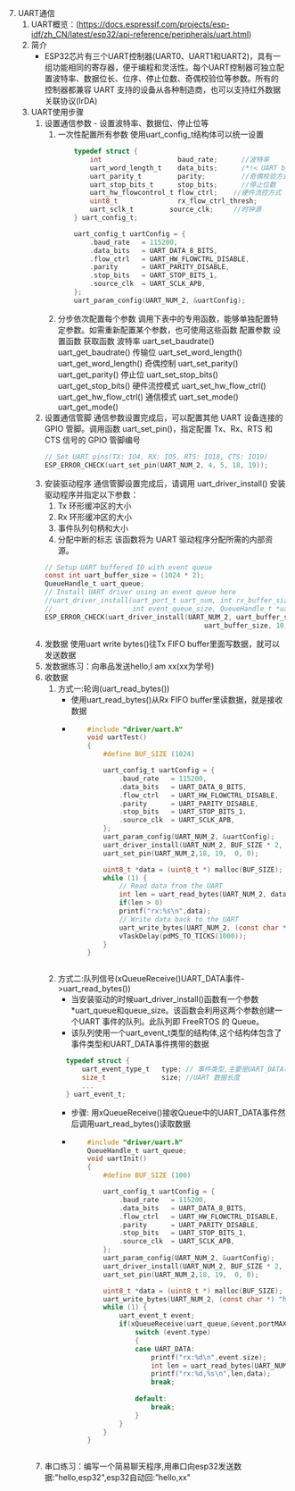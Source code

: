 7. UART通信
    1. UART概览：(https://docs.espressif.com/projects/esp-idf/zh_CN/latest/esp32/api-reference/peripherals/uart.html)
    2. 简介
       * ESP32芯片有三个UART控制器(UART0、UART1和UART2)，具有一组功能相同的寄存器，便于编程和灵活性。每个UART控制器可独立配置波特率、数据位长、位序、停止位数、奇偶校验位等参数。所有的控制器都兼容 UART 支持的设备从各种制造商，也可以支持红外数据关联协议(IrDA)
    3. UART使用步骤
        1. 设置通信参数 - 设置波特率、数据位、停止位等
           1. 一次性配置所有参数
                使用uart_config_t结构体可以统一设置
                ```c
                    typedef struct {
                        int 				  baud_rate;      //波特率
                        uart_word_length_t    data_bits;      /*!< UART byte size*/
                        uart_parity_t 		  parity;         //奇偶校验方式
                        uart_stop_bits_t 	  stop_bits;      //停止位数
                        uart_hw_flowcontrol_t flow_ctrl;    //硬件流控方式
                        uint8_t 			  rx_flow_ctrl_thresh;        //硬件流控阈值
                        uart_sclk_t 	    source_clk;     //时钟源
                    } uart_config_t;
                ```
                ```c
                    uart_config_t uartConfig = {
                        .baud_rate   = 115200,
                        .data_bits   = UART_DATA_8_BITS,
                        .flow_ctrl   = UART_HW_FLOWCTRL_DISABLE,
                        .parity 	 = UART_PARITY_DISABLE,
                        .stop_bits   = UART_STOP_BITS_1,
                        .source_clk  = UART_SCLK_APB,
                    };
                    uart_param_config(UART_NUM_2, &uartConfig);
                ```
           2. 分步依次配置每个参数
                调用下表中的专用函数，能够单独配置特定参数。如需重新配置某个参数，也可使用这些函数
                    配置参数        设置函数                    获取函数
                    波特率          uart_set_baudrate()     uart_get_baudrate()
                    传输位          uart_set_word_length()  uart_get_word_length()
                    奇偶控制        uart_set_parity()       uart_get_parity()
                    停止位          uart_set_stop_bits()    uart_get_stop_bits() 
                    硬件流控模式    uart_set_hw_flow_ctrl()  uart_get_hw_flow_ctrl()
                    通信模式        uart_set_mode()          uart_get_mode()
        2. 设置通信管脚
            通信参数设置完成后，可以配置其他 UART 设备连接的 GPIO 管脚。调用函数 uart_set_pin()，指定配置 Tx、Rx、RTS 和 CTS 信号的 GPIO 管脚编号
            ```c
            // Set UART pins(TX: IO4, RX: IO5, RTS: IO18, CTS: IO19)
            ESP_ERROR_CHECK(uart_set_pin(UART_NUM_2, 4, 5, 18, 19));
            ```
        3. 安装驱动程序
           通信管脚设置完成后，请调用 uart_driver_install() 安装驱动程序并指定以下参数：
            1. Tx 环形缓冲区的大小
            2. Rx 环形缓冲区的大小
            3. 事件队列句柄和大小
            4. 分配中断的标志
            该函数将为 UART 驱动程序分配所需的内部资源。
            ```c
            // Setup UART buffered IO with event queue
            const int uart_buffer_size = (1024 * 2);
            QueueHandle_t uart_queue;
            // Install UART driver using an event queue here
            //uart_driver_install(uart_port_t uart_num, int rx_buffer_size, int tx_buffer_size, 
            //                    int event_queue_size, QueueHandle_t *uart_queue, int intr_alloc_flags)
            ESP_ERROR_CHECK(uart_driver_install(UART_NUM_2, uart_buffer_size, \
                                                    uart_buffer_size, 10, &uart_queue, 0));
            ```
        4. 发数据
            使用uart write bytes()往Tx FIFO buffer里面写数据，就可以发送数据
        5. 发数据练习：向串品发送hello,I am xx(xx为学号)
        6. 收数据
           1. 方式一:轮询(uart_read_bytes())
              * 使用uart_read_bytes()从Rx FIFO buffer里读数据，就是接收数据
              * ```c
                    #include "driver/uart.h"
                    void uartTest()
                    {
                        #define BUF_SIZE (1024)

                        uart_config_t uartConfig = {
                            .baud_rate   = 115200,
                            .data_bits   = UART_DATA_8_BITS,
                            .flow_ctrl   = UART_HW_FLOWCTRL_DISABLE,
                            .parity 	 = UART_PARITY_DISABLE,
                            .stop_bits   = UART_STOP_BITS_1,
                            .source_clk  = UART_SCLK_APB,
                        };
                        uart_param_config(UART_NUM_2, &uartConfig);
                        uart_driver_install(UART_NUM_2, BUF_SIZE * 2, 0, 0, NULL, 0);
                        uart_set_pin(UART_NUM_2,18, 19,  0, 0);

                        uint8_t *data = (uint8_t *) malloc(BUF_SIZE);
                        while (1) {
                            // Read data from the UART
                            int len = uart_read_bytes(UART_NUM_2, data, BUF_SIZE, 20 / portTICK_RATE_MS);
                            if(len > 0)
                            printf("rx:%s\n",data);
                            // Write data back to the UART
                            uart_write_bytes(UART_NUM_2, (const char *) data, len);
                            vTaskDelay(pdMS_TO_TICKS(1000));
                        }
                    }
               ```
           2. 方式二:队列信号(xQueueReceive()UART_DATA事件->uart_read_bytes())
              * 当安装驱动的时候uart_driver_install()函数有一个参数*uart_queue和queue_size。该函数会利用这两个参数创建一个UART 事件的队列。此队列即 FreeRTOS 的 Queue。
              * 该队列使用一个uart_event_t类型的结构体,这个结构体包含了事件类型和UART_DATA事件携带的数据
              ```c
                typedef struct {
                    uart_event_type_t	type; // 事件类型,主要是UART_DATA事件
                    size_t 				size; //UART 数据长度
                    ...
                } uart_event_t;
              ```
              * 步骤: 用xQueueReceive()接收Queue中的UART_DATA事件然后调用uart_read_bytes()读取数据
              * ```c
                    #include "driver/uart.h"
                    QueueHandle_t uart_queue;    
                    void uartInit()
                    {
                        #define BUF_SIZE (100)

                        uart_config_t uartConfig = {
                            .baud_rate   = 115200,
                            .data_bits   = UART_DATA_8_BITS,
                            .flow_ctrl   = UART_HW_FLOWCTRL_DISABLE,
                            .parity 	 = UART_PARITY_DISABLE,
                            .stop_bits   = UART_STOP_BITS_1,
                            .source_clk  = UART_SCLK_APB,
                        };
                        uart_param_config(UART_NUM_2, &uartConfig);
                        uart_driver_install(UART_NUM_2, BUF_SIZE * 2, 0, 10, &uart_queue, 0);
                        uart_set_pin(UART_NUM_2,18, 19,  0, 0);

                        uint8_t *data = (uint8_t *) malloc(BUF_SIZE);
                        uart_write_bytes(UART_NUM_2, (const char *) "hello", 5);
                        while (1) {
                            uart_event_t event;
                            if(xQueueReceive(uart_queue,&event,portMAX_DELAY)){
                                switch (event.type)
                                {
                                case UART_DATA:
                                    printf("rx:%d\n",event.size);
                                    int len = uart_read_bytes(UART_NUM_2, data, BUF_SIZE, 20 / portTICK_RATE_MS);
                                    printf("rx:%d,%s\n",len,data);
                                    break;
                                
                                default:
                                    break;
                                }
                            }
                        }
                    }
              ```
        7. 串口练习：编写一个简易聊天程序,用串口向esp32发送数据:"hello,esp32",esp32自动回:”hello,xx"